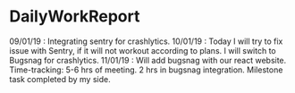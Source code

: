 # DailyWorkReport

09/01/19 : Integrating sentry for crashlytics.
10/01/19 :  Today I will try to fix issue with Sentry, if it will not workout according to plans. I will switch to Bugsnag for crashlytics.
11/01/19 : Will add bugsnag with our react website. 
           Time-tracking: 5-6 hrs of meeting. 2 hrs in bugsnag integration. Milestone task completed by my side.
